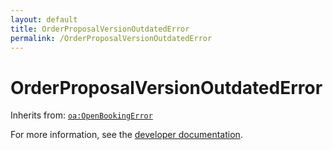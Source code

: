 ```yaml
---
layout: default
title: OrderProposalVersionOutdatedError
permalink: /OrderProposalVersionOutdatedError
---
```


# OrderProposalVersionOutdatedError


Inherits from: [`oa:OpenBookingError`](https://openactive.io/OpenBookingError)

For more information, see the [developer documentation](https://developer.openactive.io/data-model/types/).